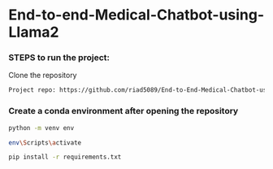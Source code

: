 # End-to-end-Medical-Chatbot-using-Llama2

### STEPS to run the project:

Clone the repository

```bash
Project repo: https://github.com/riad5089/End-to-End-Medical-Chatbot-using-Llama2.git
```

### Create a conda environment after opening the repository

```bash
python -m venv env
```

```bash
env\Scripts\activate
```

```bash
pip install -r requirements.txt
```
